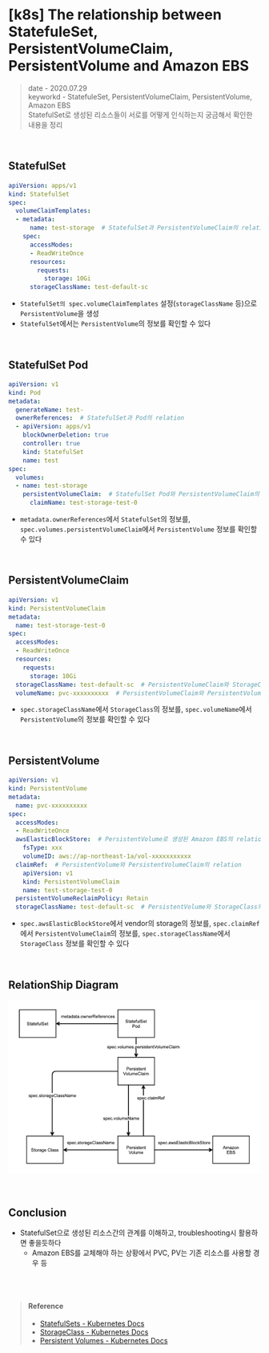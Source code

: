 # [k8s] The relationship between StatefuleSet, PersistentVolumeClaim, PersistentVolume and Amazon EBS
> date - 2020.07.29  
> keyworkd - StatefuleSet, PersistentVolumeClaim, PersistentVolume, Amazon EBS  
> StatefulSet로 생성된 리소스들이 서로를 어떻게 인식하는지 궁금해서 확인한 내용을 정리  

<br>

## StatefulSet
```yaml
apiVersion: apps/v1
kind: StatefulSet
spec:
  volumeClaimTemplates:
  - metadata:
      name: test-storage  # StatefulSet과 PersistentVolumeClaim의 relation
    spec:
      accessModes:
      - ReadWriteOnce
      resources:
        requests:
          storage: 10Gi
      storageClassName: test-default-sc
```
* `StatefulSet의 spec.volumeClaimTemplates` 설정(`storageClassName` 등)으로 `PersistentVolume`을 생성
* `StatefulSet`에서는 `PersistentVolume`의 정보를 확인할 수 있다


<br>

## StatefulSet Pod
```yaml
apiVersion: v1
kind: Pod
metadata:
  generateName: test-
  ownerReferences:  # StatefulSet과 Pod의 relation
  - apiVersion: apps/v1
    blockOwnerDeletion: true
    controller: true
    kind: StatefulSet
    name: test
spec:
  volumes:
  - name: test-storage
    persistentVolumeClaim:  # StatefulSet Pod와 PersistentVolumeClaim의 relation
      claimName: test-storage-test-0
```
* `metadata.ownerReferences`에서 `StatefulSet`의 정보를, `spec.volumes.persistentVolumeClaim`에서 `PersistentVolume` 정보를 확인할 수 있다


<br>

## PersistentVolumeClaim
```yaml
apiVersion: v1
kind: PersistentVolumeClaim
metadata:
  name: test-storage-test-0
spec:
  accessModes:
  - ReadWriteOnce
  resources:
    requests:
      storage: 10Gi
  storageClassName: test-default-sc  # PersistentVolumeClaim와 StorageClass의 relation
  volumeName: pvc-xxxxxxxxxx  # PersistentVolumeClaim와 PersistentVolume의 relation
```
* `spec.storageClassName`에서 `StorageClass`의 정보를, `spec.volumeName`에서 `PersistentVolume`의 정보를 확인할 수 있다


<br>

## PersistentVolume
```yaml
apiVersion: v1
kind: PersistentVolume
metadata:
  name: pvc-xxxxxxxxxx
spec:
  accessModes:
  - ReadWriteOnce
  awsElasticBlockStore:  # PersistentVolume로 생성된 Amazon EBS의 relation
    fsType: xxx
    volumeID: aws://ap-northeast-1a/vol-xxxxxxxxxxx
  claimRef:  # PersistentVolume와 PersistentVolumeClaim의 relation
    apiVersion: v1
    kind: PersistentVolumeClaim
    name: test-storage-test-0
  persistentVolumeReclaimPolicy: Retain
  storageClassName: test-default-sc  # PersistentVolume와 StorageClass의 relation
```
* `spec.awsElasticBlockStore`에서 vendor의 storage의 정보를, `spec.claimRef`에서 `PersistentVolumeClaim`의 정보를, `spec.storageClassName`에서 `StorageClass` 정보를 확인할 수 있다


<br>

## RelationShip Diagram
![relation sts pvc pv](./images/relationship_sts_pvc_pv.png)


<br>

## Conclusion
* StatefulSet으로 생성된 리소스간의 관계를 이해하고, troubleshooting시 활용하면 좋을듯하다
  * Amazon EBS를 교체해야 하는 상황에서 PVC, PV는 기존 리소스를 사용할 경우 등


<br><br>

> #### Reference
> * [StatefulSets - Kubernetes Docs](https://kubernetes.io/docs/concepts/workloads/controllers/statefulset/)
> * [StorageClass - Kubernetes Docs](https://kubernetes.io/docs/concepts/storage/storage-classes/)
> * [Persistent Volumes - Kubernetes Docs](https://kubernetes.io/docs/concepts/storage/persistent-volumes/)
